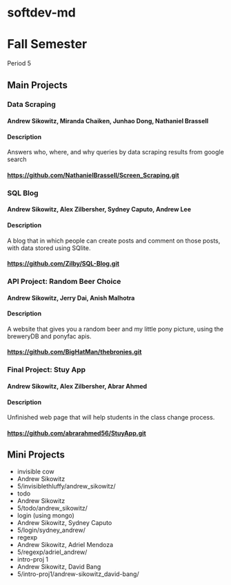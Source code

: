 softdev-md
==========

# Fall Semester
Period 5

## Main Projects

### Data Scraping
#### Andrew Sikowitz, Miranda Chaiken, Junhao Dong, Nathaniel Brassell
#### Description
Answers who, where, and why queries by data scraping results from google search
#### https://github.com/NathanielBrassell/Screen_Scraping.git

### SQL Blog
#### Andrew Sikowitz, Alex Zilbersher, Sydney Caputo, Andrew Lee
#### Description
A blog that in which people can create posts and comment on those posts, with data stored using SQlite.
#### https://github.com/Zilby/SQL-Blog.git

### API Project: Random Beer Choice
#### Andrew Sikowitz, Jerry Dai, Anish Malhotra
#### Description
A website that gives you a random beer and my little pony picture, using the breweryDB and ponyfac apis.
#### https://github.com/BigHatMan/thebronies.git

### Final Project: Stuy App
#### Andrew Sikowitz, Alex Zilbersher, Abrar Ahmed
#### Description
Unfinished web page that will help students in the class change process.
#### https://github.com/abrarahmed56/StuyApp.git

## Mini Projects

 * invisible cow
  * Andrew Sikowitz
  * 5/invisiblethluffy/andrew_sikowitz/
 * todo
  * Andrew Sikowitz
  * 5/todo/andrew_sikowitz/
 * login (using mongo)
  * Andrew Sikowitz, Sydney Caputo
  * 5/login/sydney_andrew/
 * regexp
  * Andrew Sikowitz, Adriel Mendoza
  * 5/regexp/adriel_andrew/
 * intro-proj 1
  * Andrew Sikowitz, David Bang
  * 5/intro-proj1/andrew-sikowitz_david-bang/
